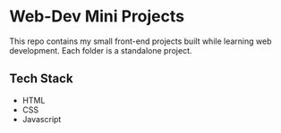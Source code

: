# Web-Dev Mini Projects
This repo contains my small front-end projects built while learning web development. Each folder is a standalone project.

## Tech Stack
- HTML
- CSS
- Javascript